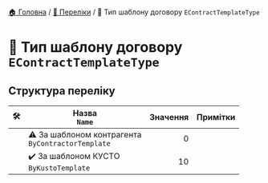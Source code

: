 ﻿[🏠 Головна](../README.MD) / [🎲 Переліки](./README.MD) / 🎲 Тип шаблону договору `EContractTemplateType`

# 🎲 Тип шаблону договору `EContractTemplateType`

## Структура переліку

|🛠️| Назва </br> `Name` | Значення | Примітки |
|---|---|---:|---|
|| ⚠️ За шаблоном контрагента </br> `ByContractorTemplate` | 0 ||
|| ✔️ За шаблоном КУСТО </br> `ByKustoTemplate` | 10 ||